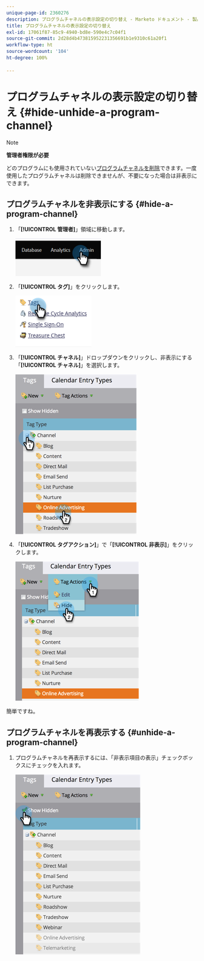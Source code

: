 ```yaml
---
unique-page-id: 2360276
description: プログラムチャネルの表示設定の切り替え - Marketo ドキュメント - 製品ドキュメント
title: プログラムチャネルの表示設定の切り替え
exl-id: 17061f87-85c9-4940-bd8e-590e4c7c04f1
source-git-commit: 2d28d4b473815952231356691b1e9310c61a20f1
workflow-type: ht
source-wordcount: '104'
ht-degree: 100%

---
```


# プログラムチャネルの表示設定の切り替え {#hide-unhide-a-program-channel}

>[!NOTE]
>
>**管理者権限が必要**

どのプログラムにも使用されていない[プログラムチャネルを削除](/help/marketo/product-docs/administration/tags/delete-a-program-channel.md)できます。一度使用したプログラムチャネルは削除できませんが、不要になった場合は非表示にできます。

## プログラムチャネルを非表示にする {#hide-a-program-channel}

1. 「**[!UICONTROL 管理者]**」領域に移動します。

   ![](assets/hide-unhide-a-program-channel-1.png)

1. 「**[!UICONTROL タグ]**」をクリックします。

   ![](assets/hide-unhide-a-program-channel-2.png)

1. 「**[!UICONTROL チャネル]**」ドロップダウンをクリックし、非表示にする「**[!UICONTROL チャネル]**」を選択します。

   ![](assets/hide-unhide-a-program-channel-3.png)

1. 「**[!UICONTROL タグアクション]**」で「**[!UICONTROL 非表示]**」をクリックします。

   ![](assets/hide-unhide-a-program-channel-4.png)

簡単ですね。

## プログラムチャネルを再表示する {#unhide-a-program-channel}

1. プログラムチャネルを再表示するには、「非表示項目の表示」チェックボックスにチェックを入れます。

   ![](assets/hide-unhide-a-program-channel-5.png)
